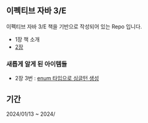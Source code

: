 ## 이펙티브 자바 3/E

이펙티브 자바 3/E 책을 기반으로 작성되어 있는 Repo 입니다.

- 1장 책 소개
- [2장](https://github.com/sangwoong12/effective_java/blob/main/chapter2/src/chapter_2.md)


### 새롭게 알게 된 아이템들

- 2장 3번 : [enum 타입으로 싱글턴 생성](https://github.com/sangwoong12/effective_java/blob/main/chapter2/src/chapter_2.md#3-private-%EC%83%9D%EC%84%B1%EC%9E%90%EB%82%98-%EC%97%B4%EA%B1%B0-%ED%83%80%EC%9E%85%EC%9C%BC%EB%A1%9C-%EC%8B%B1%EA%B8%80%ED%84%B4%EC%9E%84%EC%9D%84-%EB%B3%B4%EC%A6%9D%ED%95%98%EB%9D%BC)

## 기간

2024/01/13 ~ 2024/

